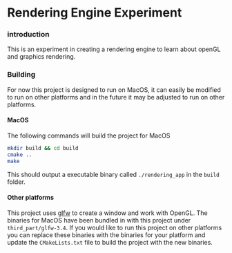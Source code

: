 # Rendering Engine Experiment

### introduction

This is an experiment in creating a rendering engine to learn about openGL and graphics rendering.

### Building

For now this project is designed to run on MacOS, it can easily be modified to run on other platforms and in the future it may be adjusted to run on other platforms.

#### MacOS

The following commands will build the project for MacOS

```zsh
mkdir build && cd build
cmake ..
make
```

This should output a executable binary called `./rendering_app` in the `build` folder.

#### Other platforms

This project uses [glfw](https://www.glfw.org/) to create a window and work with OpenGL. The binaries for MacOS have been bundled in with this project under `third_part/glfw-3.4`. If you would like to run this project on other platforms you can replace these binaries with the binaries for your platform and update the `CMakeLists.txt` file to build the project with the new binaries.
